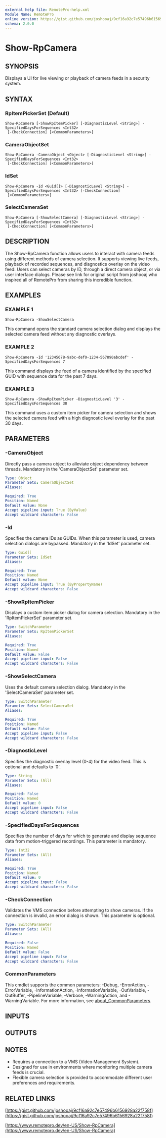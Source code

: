 ```yaml
---
external help file: RemotePro-help.xml
Module Name: RemotePro
online version: https://gist.github.com/joshooaj/9cf16a92c7e57496b6156928a22f758f
schema: 2.0.0
---
```


# Show-RpCamera

## SYNOPSIS
Displays a UI for live viewing or playback of camera feeds in a security
system.

## SYNTAX

### RpItemPickerSet (Default)
```
Show-RpCamera [-ShowRpItemPicker] [-DiagnosticLevel <String>] -SpecifiedDaysForSequences <Int32>
 [-CheckConnection] [<CommonParameters>]
```

### CameraObjectSet
```
Show-RpCamera -CameraObject <Object> [-DiagnosticLevel <String>] -SpecifiedDaysForSequences <Int32>
 [-CheckConnection] [<CommonParameters>]
```

### IdSet
```
Show-RpCamera -Id <Guid[]> [-DiagnosticLevel <String>] -SpecifiedDaysForSequences <Int32> [-CheckConnection]
 [<CommonParameters>]
```

### SelectCameraSet
```
Show-RpCamera [-ShowSelectCamera] [-DiagnosticLevel <String>] -SpecifiedDaysForSequences <Int32>
 [-CheckConnection] [<CommonParameters>]
```

## DESCRIPTION
The Show-RpCamera function allows users to interact with camera feeds using
different methods of camera selection.
It supports viewing live feeds,
playback of recorded sequences, and diagnostics overlay on the video feed.
Users can select cameras by ID, through a direct camera object, or via user
interface dialogs.
Please see link for original script from joshooaj who
inspired all of RemotePro from sharing this incredible function.

## EXAMPLES

### EXAMPLE 1
```
Show-RpCamera -ShowSelectCamera
```

This command opens the standard camera selection dialog and displays the
selected camera feed without any diagnostic overlays.

### EXAMPLE 2
```
Show-RpCamera -Id '12345678-9abc-def0-1234-567890abcdef' -SpecifiedDaysForSequences 7
```

This command displays the feed of a camera identified by the specified GUID
with sequence data for the past 7 days.

### EXAMPLE 3
```
Show-RpCamera -ShowRpItemPicker -DiagnosticLevel '3' -SpecifiedDaysForSequences 30
```

This command uses a custom item picker for camera selection and shows the
selected camera feed with a high diagnostic level overlay for the past 30
days.

## PARAMETERS

### -CameraObject
Directly pass a camera object to alleviate object dependency between
threads.
Mandatory in the 'CameraObjectSet' parameter set.

```yaml
Type: Object
Parameter Sets: CameraObjectSet
Aliases:

Required: True
Position: Named
Default value: None
Accept pipeline input: True (ByValue)
Accept wildcard characters: False
```

### -Id
Specifies the camera IDs as GUIDs.
When this parameter is used, camera
selection dialogs are bypassed.
Mandatory in the 'IdSet' parameter set.

```yaml
Type: Guid[]
Parameter Sets: IdSet
Aliases:

Required: True
Position: Named
Default value: None
Accept pipeline input: True (ByPropertyName)
Accept wildcard characters: False
```

### -ShowRpItemPicker
Displays a custom item picker dialog for camera selection.
Mandatory in the
'RpItemPickerSet' parameter set.

```yaml
Type: SwitchParameter
Parameter Sets: RpItemPickerSet
Aliases:

Required: True
Position: Named
Default value: False
Accept pipeline input: False
Accept wildcard characters: False
```

### -ShowSelectCamera
Uses the default camera selection dialog.
Mandatory in the 'SelectCameraSet'
parameter set.

```yaml
Type: SwitchParameter
Parameter Sets: SelectCameraSet
Aliases:

Required: True
Position: Named
Default value: False
Accept pipeline input: False
Accept wildcard characters: False
```

### -DiagnosticLevel
Specifies the diagnostic overlay level (0-4) for the video feed.
This is
optional and defaults to '0'.

```yaml
Type: String
Parameter Sets: (All)
Aliases:

Required: False
Position: Named
Default value: 0
Accept pipeline input: False
Accept wildcard characters: False
```

### -SpecifiedDaysForSequences
Specifies the number of days for which to generate and display sequence data
from motion-triggered recordings.
This parameter is mandatory.

```yaml
Type: Int32
Parameter Sets: (All)
Aliases:

Required: True
Position: Named
Default value: 0
Accept pipeline input: False
Accept wildcard characters: False
```

### -CheckConnection
Validates the VMS connection before attempting to show cameras.
If the
connection is invalid, an error dialog is shown.
This parameter is optional.

```yaml
Type: SwitchParameter
Parameter Sets: (All)
Aliases:

Required: False
Position: Named
Default value: False
Accept pipeline input: False
Accept wildcard characters: False
```

### CommonParameters
This cmdlet supports the common parameters: -Debug, -ErrorAction, -ErrorVariable, -InformationAction, -InformationVariable, -OutVariable, -OutBuffer, -PipelineVariable, -Verbose, -WarningAction, and -WarningVariable. For more information, see [about_CommonParameters](http://go.microsoft.com/fwlink/?LinkID=113216).

## INPUTS

## OUTPUTS

## NOTES
- Requires a connection to a VMS (Video Management System).
- Designed for use in environments where monitoring multiple camera feeds is
crucial.
- Flexible camera selection is provided to accommodate different user
preferences and requirements.

## RELATED LINKS

[https://gist.github.com/joshooaj/9cf16a92c7e57496b6156928a22f758f](https://gist.github.com/joshooaj/9cf16a92c7e57496b6156928a22f758f)

[https://www.remotepro.dev/en-US/Show-RpCamera](https://www.remotepro.dev/en-US/Show-RpCamera)

